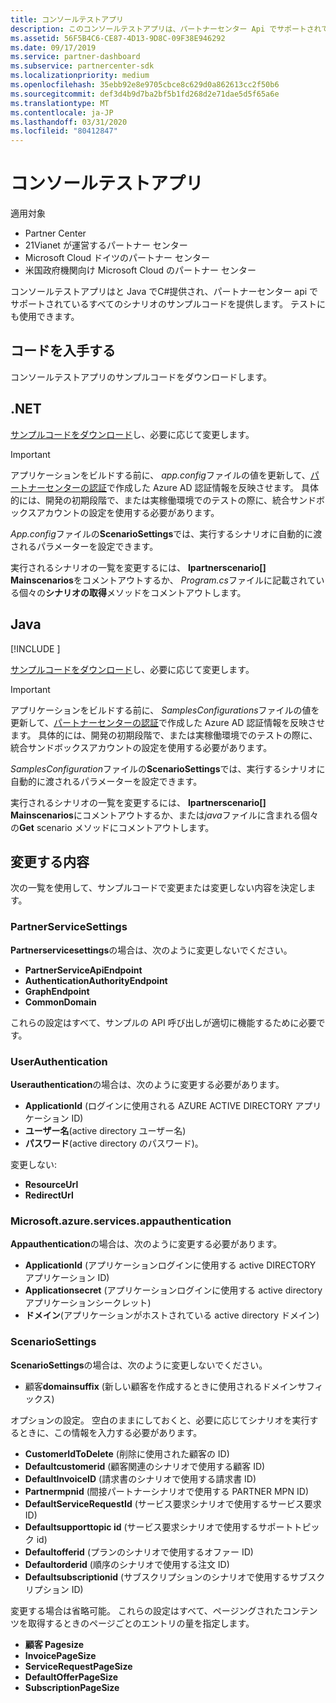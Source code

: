 ```yaml
---
title: コンソールテストアプリ
description: このコンソールテストアプリは、パートナーセンター Api でサポートされているすべてのシナリオのサンプルコードを提供します。 テストにも使用できます。
ms.assetid: 56F5B4C6-CE87-4D13-9D8C-09F38E946292
ms.date: 09/17/2019
ms.service: partner-dashboard
ms.subservice: partnercenter-sdk
ms.localizationpriority: medium
ms.openlocfilehash: 35ebb92e8e9705cbce8c629d0a862613cc2f50b6
ms.sourcegitcommit: def3d4b9d7ba2bf5b1fd268d2e71dae5d5f65a6e
ms.translationtype: MT
ms.contentlocale: ja-JP
ms.lasthandoff: 03/31/2020
ms.locfileid: "80412847"
---
```

# <a name="console-test-app"></a>コンソールテストアプリ

適用対象

- Partner Center
- 21Vianet が運営するパートナー センター
- Microsoft Cloud ドイツのパートナー センター
- 米国政府機関向け Microsoft Cloud のパートナー センター

コンソールテストアプリはと Java でC#提供され、パートナーセンター api でサポートされているすべてのシナリオのサンプルコードを提供します。 テストにも使用できます。

## <a name="get-the-code"></a>コードを入手する

コンソールテストアプリのサンプルコードをダウンロードします。

## <a name="net"></a>.NET

[サンプルコードをダウンロード](https://go.microsoft.com/fwlink/p/?LinkId=746682)し、必要に応じて変更します。

> [!IMPORTANT]
> アプリケーションをビルドする前に、 *app.config*ファイルの値を更新して、[パートナーセンターの認証](partner-center-authentication.md)で作成した Azure AD 認証情報を反映させます。 具体的には、開発の初期段階で、または実稼働環境でのテストの際に、統合サンドボックスアカウントの設定を使用する必要があります。

*App.config*ファイルの**ScenarioSettings**では、実行するシナリオに自動的に渡されるパラメーターを設定できます。

実行されるシナリオの一覧を変更するには、 **Ipartnerscenario\[\] Mainscenarios**をコメントアウトするか、 *Program.cs*ファイルに記載されている個々の**シナリオの取得**メソッドをコメントアウトします。

## <a name="java"></a>Java

[!INCLUDE [<Partner Center Java SDK support details>](<../includes/java-sdk-support.md>)]

[サンプルコードをダウンロード](https://go.microsoft.com/fwlink/p/?LinkId=2026887)し、必要に応じて変更します。

> [!IMPORTANT]
> アプリケーションをビルドする前に、 *SamplesConfigurations*ファイルの値を更新して、[パートナーセンターの認証](partner-center-authentication.md)で作成した Azure AD 認証情報を反映させます。 具体的には、開発の初期段階で、または実稼働環境でのテストの際に、統合サンドボックスアカウントの設定を使用する必要があります。

*SamplesConfiguration*ファイルの**ScenarioSettings**では、実行するシナリオに自動的に渡されるパラメーターを設定できます。

実行されるシナリオの一覧を変更するには、 **Ipartnerscenario\[\] Mainscenarios**にコメントアウトするか、または*java*ファイルに含まれる個々の**Get** scenario メソッドにコメントアウトします。

## <a name="what-to-change"></a>変更する内容

次の一覧を使用して、サンプルコードで変更または変更しない内容を決定します。

### <a name="partnerservicesettings"></a>PartnerServiceSettings

**Partnerservicesettings**の場合は、次のように変更しないでください。

- **PartnerServiceApiEndpoint**
- **AuthenticationAuthorityEndpoint**
- **GraphEndpoint**
- **CommonDomain**

これらの設定はすべて、サンプルの API 呼び出しが適切に機能するために必要です。

### <a name="userauthentication"></a>UserAuthentication

**Userauthentication**の場合は、次のように変更する必要があります。

- **ApplicationId** (ログインに使用される AZURE ACTIVE DIRECTORY アプリケーション ID)
- **ユーザー名**(active directory ユーザー名)
- **パスワード**(active directory のパスワード)。

変更しない:

- **ResourceUrl**
- **RedirectUrl**

### <a name="appauthentication"></a>Microsoft.azure.services.appauthentication

**Appauthentication**の場合は、次のように変更する必要があります。

- **ApplicationId** (アプリケーションログインに使用する active DIRECTORY アプリケーション ID)
- **Applicationsecret** (アプリケーションログインに使用する active directory アプリケーションシークレット)
- **ドメイン**(アプリケーションがホストされている active directory ドメイン)

### <a name="scenariosettings"></a>ScenarioSettings

**ScenarioSettings**の場合は、次のように変更しないでください。

- 顧客**domainsuffix** (新しい顧客を作成するときに使用されるドメインサフィックス)

オプションの設定。 空白のままにしておくと、必要に応じてシナリオを実行するときに、この情報を入力する必要があります。

- **CustomerIdToDelete** (削除に使用された顧客の ID)
- **Defaultcustomerid** (顧客関連のシナリオで使用する顧客 ID)
- **DefaultInvoiceID** (請求書のシナリオで使用する請求書 ID)
- **Partnermpnid** (間接パートナーシナリオで使用する PARTNER MPN ID)
- **DefaultServiceRequestId** (サービス要求シナリオで使用するサービス要求 ID)
- **Defaultsupporttopic id** (サービス要求シナリオで使用するサポートトピック id)
- **Defaultofferid** (プランのシナリオで使用するオファー ID)
- **Defaultorderid** (順序のシナリオで使用する注文 ID)
- **Defaultsubscriptionid** (サブスクリプションのシナリオで使用するサブスクリプション ID)

変更する場合は省略可能。 これらの設定はすべて、ページングされたコンテンツを取得するときのページごとのエントリの量を指定します。

- **顧客 Pagesize**
- **InvoicePageSize**
- **ServiceRequestPageSize**
- **DefaultOfferPageSize**
- **SubscriptionPageSize**